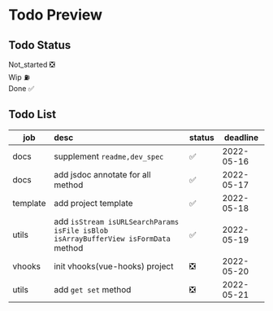 # Todo Preview

## Todo Status

Not_started ❎  
Wip ⛽️  
Done ✅ 

## Todo List

| job      | desc                                                                               | status | deadline   |
| -------- | :--------------------------------------------------------------------------------- | ------ | ---------- |
| docs     | supplement `readme,dev_spec`                                                       | ✅     | 2022-05-16 |
| docs     | add jsdoc annotate for all method                                                  | ✅     | 2022-05-17 |
| template | add project template                                                               | ✅     | 2022-05-18 |
| utils    | add `isStream isURLSearchParams isFile isBlob isArrayBufferView isFormData` method | ✅     | 2022-05-19 |
| vhooks   | init vhooks(vue-hooks) project                                                     | ❎     | 2022-05-20 |
| utils    | add `get set` method                                                               | ❎     | 2022-05-21 |
